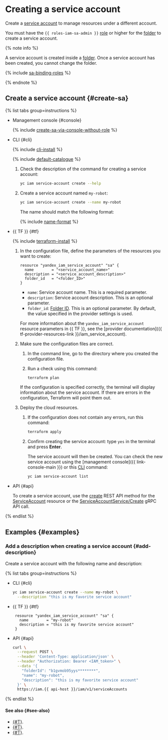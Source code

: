 # Creating a service account

Create a [service account](../../concepts/users/service-accounts.md) to manage resources under a different account.

You must have the `{{ roles-iam-sa-admin }}` [role](../../../iam/security/#iam-serviceAccounts-admin) or higher for the [folder](../../../resource-manager/concepts/resources-hierarchy.md#folder) to create a service account.

{% note info %}

A service account is created inside a [folder](../../../resource-manager/concepts/resources-hierarchy.md#folder). Once a service account has been created, you cannot change the folder.

{% include [sa-binding-roles](../../../_includes/iam/sa-binding-roles.md) %}

{% endnote %}

## Create a service account {#create-sa}

{% list tabs group=instructions %}

- Management console {#console}

  {% include [create-sa-via-console-without-role](../../../_includes/iam/create-sa-via-console-without-role.md) %}

- CLI {#cli}

  {% include [cli-install](../../../_includes/cli-install.md) %}

  {% include [default-catalogue](../../../_includes/default-catalogue.md) %}

  1. Check the description of the command for creating a service account:

      ```bash
      yc iam service-account create --help
      ```

  1. Create a service account named `my-robot`:

      ```bash
      yc iam service-account create --name my-robot
      ```

      The name should match the following format:

      {% include [name-format](../../../_includes/name-format.md) %}

- {{ TF }} {#tf}

  {% include [terraform-install](../../../_includes/terraform-install.md) %}

  1. In the configuration file, define the parameters of the resources you want to create:
    
     ```hcl
     resource "yandex_iam_service_account" "sa" {
       name        = "<service_account_name>"
       description = "<service_account_description>"
       folder_id   = "<folder_ID>"
     }
     ```

     * `name`: Service account name. This is a required parameter.
     * `description`: Service account description. This is an optional parameter.
     * `folder_id`: [Folder ID](../../../resource-manager/operations/folder/get-id.md). This is an optional parameter. By default, the value specified in the provider settings is used.

     For more information about the `yandex_iam_service_account` resource parameters in {{ TF }}, see the [provider documentation]({{ tf-provider-resources-link }}/iam_service_account).
    
  1. Make sure the configuration files are correct.

     1. In the command line, go to the directory where you created the configuration file.
     1. Run a check using this command:

        ```bash
        terraform plan
        ```

     If the configuration is specified correctly, the terminal will display information about the service account. If there are errors in the configuration, Terraform will point them out. 

  1. Deploy the cloud resources.

     1. If the configuration does not contain any errors, run this command:

        ```bash
        terraform apply
        ```

     1. Confirm creating the service account: type `yes` in the terminal and press **Enter**.

        The service account will then be created. You can check the new service account using the [management console]({{ link-console-main }}) or this [CLI](../../../cli/quickstart.md) command:
        
        ```bash
        yc iam service-account list
        ```

- API {#api}

  To create a service account, use the [create](../../api-ref/ServiceAccount/create.md) REST API method for the [ServiceAccount](../../api-ref/ServiceAccount/index.md) resource or the [ServiceAccountService/Create](../../api-ref/grpc/ServiceAccount/create.md) gRPC API call.

{% endlist %}


## Examples {#examples}

### Add a description when creating a service account {#add-description}

Create a service account with the following name and description:

{% list tabs group=instructions %}

- CLI {#cli}

  ```bash
  yc iam service-account create --name my-robot \
    --description "this is my favorite service account"
  ```

- {{ TF }} {#tf}

  ```hcl
   resource "yandex_iam_service_account" "sa" {
     name        = "my-robot"
     description = "this is my favorite service account"
   }
  ```

- API {#api}

  ```bash
  curl \
    --request POST \
    --header 'Content-Type: application/json' \
    --header "Authorization: Bearer <IAM_token>" \
    --data '{
      "folderId": "b1gvmob95yys********",
      "name": "my-robot",
      "description": "this is my favorite service account"
    }' \
    https://iam.{{ api-host }}/iam/v1/serviceAccounts
  ```

{% endlist %}

#### See also {#see-also}

* [{#T}](assign-role-for-sa.md).
* [{#T}](set-access-bindings.md).
* [{#T}](../../concepts/users/service-accounts.md#sa-key).
